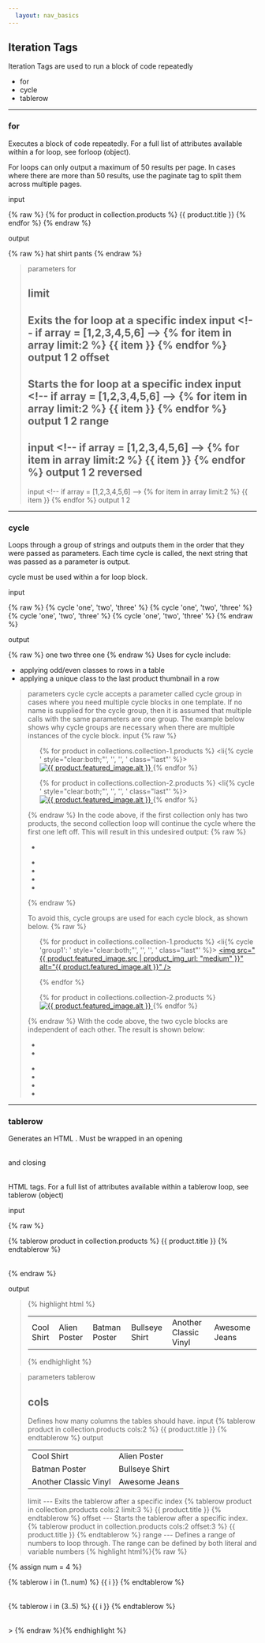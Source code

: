 ```yaml
---
  layout: nav_basics
---
```


## Iteration Tags

Iteration Tags are used to run a block of code repeatedly

- for
- cycle
- tablerow

---

### for

Executes a block of code repeatedly. For a full list of attributes available within a for loop, see forloop (object). <br>

For loops can only output a maximum of 50 results per page. In cases where there are more than 50 results, use the paginate tag to split them across multiple pages.

input

{% raw %}
  {% for product in collection.products %}
       {{ product.title }}
   {% endfor %}
{% endraw %}

output

{% raw %}
  hat shirt pants
{% endraw %}

> parameters for
>
> limit
> ---
> Exits the for loop at a specific index
> input
>  \<!-- if array = [1,2,3,4,5,6] \-->
>  {% for item in array limit:2 %}
>    {{ item }}
>  {% endfor %}
> output
> 1 2
> offset
> ---
> Starts the for loop at a specific index
> input
>  \<!-- if array = [1,2,3,4,5,6] \-->
>  {% for item in array limit:2 %}
>    {{ item }}
>  {% endfor %}
> output
> 1 2
> range
> ---
> input
>  \<!-- if array = [1,2,3,4,5,6] \-->
>  {% for item in array limit:2 %}
>    {{ item }}
>  {% endfor %}
> output
> 1 2
> reversed
> ---
> input
>  \<!-- if array = [1,2,3,4,5,6] \-->
>  {% for item in array limit:2 %}
>    {{ item }}
>  {% endfor %}
> output
> 1 2
---

### cycle

Loops through a group of strings and outputs them in the order that they were passed as parameters. Each time cycle is called, the next string that was passed as a parameter is output. <br>

cycle must be used within a for loop block.

input

{% raw %}
  {% cycle 'one', 'two', 'three' %}
  {% cycle 'one', 'two', 'three' %}
  {% cycle 'one', 'two', 'three' %}
  {% cycle 'one', 'two', 'three' %}
{% endraw %}

output

{% raw %}
  one
  two
  three
  one
{% endraw %}
Uses for cycle include:
+ applying odd/even classes to rows in a table
+ applying a unique class to the last product thumbnail in a row

> parameters cycle
> cycle accepts a parameter called cycle group in cases where you need multiple cycle blocks in one template. If no name is supplied for the cycle group, then it is assumed that multiple calls with the same parameters are one group.
The example below shows why cycle groups are necessary when there are multiple instances of the cycle block.
> input
>  {% raw %}<ul>
    {% for product in collections.collection-1.products %}
      <li{% cycle ' style="clear:both;"', '', '', ' class="last"' %}>
        <a href="{{ product.url | within: collection }}">
          <img src="{{ product.featured_image.src | product_img_url: 'medium' }}" alt="{{ product.featured_image.alt }}" />
        </a>
      </li>
    {% endfor %}
    </ul>
    <ul>
    {% for product in collections.collection-2.products %}
      <li{% cycle ' style="clear:both;"', '', '', ' class="last"' %}>
        <a href="{{ product.url | within: collection }}">
          <img src="{{ product.featured_image.src | product_img_url: 'medium' }}" alt="{{ product.featured_image.alt }}" />
        </a>
      </li>
    {% endfor %}
    </ul> {% endraw %}
> In the code above, if the first collection only has two products, the second collection loop will continue the cycle where the first one left off. This will result in this undesired output:
> {% raw %}<ul style="clear:both">
>    <li></li>
>  </ul>
> <ul>
>    <li></li>
>    <li class="last"></li>
>    <li style="clear:both"></li>
>    <li></li>
>  </ul>{% endraw %}
>
> To avoid this, cycle groups are used for each cycle block, as shown below.
> {% raw %}<ul>
>  {% for product in collections.collection-1.products %}
>    <li{% cycle 'group1': ' style="clear:both;"', '', '', ' class="last"' %}>
>      <a href="{{ product.url | within: collection }}">
>        <img src="{{ product.featured_image.src | product_img_url: "medium" }}" alt="{{ product.featured_image.alt }}" />
>      </a>
>    </li>
>  {% endfor %}
>  </ul>
> <ul>
>  {% for product in collections.collection-2.products %}
>    <li{% cycle 'group2': ' style="clear:both;"', '', '', ' class="last"' %}>
>      <a href="{{ product.url | within: collection }}">
>        <img src="{{ product.featured_image.src | product_img_url: "medium" }}" alt="{{ product.featured_image.alt }}" />
>      </a>
>    </li>
>  {% endfor %}
>  </ul>{% endraw %}
> With the code above, the two cycle blocks are independent of each other. The result is shown below:
> <ul>
>    <li style="clear:both"></li>
>    <li></li>
>  </ul>
>  <!-- new cycle group starts! -->
>  <ul>
>    <li style="clear:both"></li>
>    <li></li>
>    <li></li>
>    <li class="last"></li>
>  </ul>

---

### tablerow

Generates an HTML <table>. Must be wrapped in an opening <table> and closing </table> HTML tags. For a full list of attributes available within a tablerow loop, see tablerow (object)

input

{% raw %}
  <table>
  {% tablerow product in collection.products %}
    {{ product.title }}
  {% endtablerow %}
  </table>
{% endraw %}

output
<blockquote>
  {% highlight html %}
    <table>
        <tr class="row1">
            <td class="col1">
                Cool Shirt
            </td>
            <td class="col2">
                Alien Poster
            </td>
            <td class="col3">
                Batman Poster
            </td>
            <td class="col4">
                Bullseye Shirt
            </td>
            <td class="col5">
                Another Classic Vinyl
            </td>
            <td class="col6">
                Awesome Jeans
            </td>
        </tr>
    </table>
  {% endhighlight %}
</blockquote>

> parameters tablerow
>
> cols
> ---
> Defines how many columns the tables should have.
> input
> {% tablerow product in collection.products cols:2 %}
>    {{ product.title }}
>  {% endtablerow %}
> output
> <table>
>    <tr class="row1">
>        <td class="col1">
>            Cool Shirt
>        </td>
>        <td class="col2">
>            Alien Poster
>        </td>
>    </tr>
>    <tr class="row2">
>        <td class="col1">
>            Batman Poster
>        </td>
>        <td class="col2">
>            Bullseye Shirt
>        </td>
>    </tr>
>    <tr class="row3">
>        <td class="col1">
>            Another Classic Vinyl
>        </td>
>        <td class="col2">
>            Awesome Jeans
>        </td>
>    </tr>
>  </table>
> limit
> ---
> Exits the tablerow after a specific index
> {% tablerow product in collection.products cols:2 limit:3 %}
>    {{ product.title }}
>  {% endtablerow %}
> offset
> ---
> Starts the tablerow after a specific index.
> {% tablerow product in collection.products cols:2 offset:3 %}
>    {{ product.title }}
>  {% endtablerow %}
> range
> ---
> Defines a range of numbers to loop through. The range can be defined by both literal and variable numbers
> {% highlight html%}{% raw %}<!--variable number example\-->
  {% assign num = 4 %}
  <table>
  {% tablerow i in (1..num) %}
    {{ i }}
  {% endtablerow %}
  </table>
  <!--literal number example-->
  <table>
  {% tablerow i in (3..5) %}
    {{ i }}
  {% endtablerow %}
  </table>
> {% endraw %}{% endhighlight %}